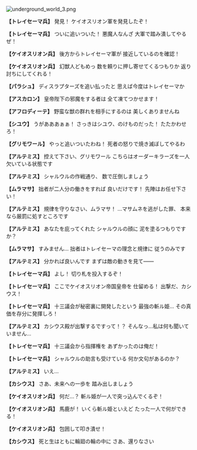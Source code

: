 
![underground_world_3.png](../images/backgrounds/underground_world_3.png)

**【トレイセーマ兵】**
発見！
ケイオスリオン軍を発見したぞ！

**【トレイセーマ兵】**
ついに追いついた！
悪魔人なんざ
大軍で踏み潰してやるぜ！

**【ケイオスリオン兵】**
後方からトレイセーマ軍が
接近しているのを確認！

**【ケイオスリオン兵】**
幻獣人どもめっ
数を頼りに押し寄せてくるつもりか
返り討ちにしてくれる！

**【パラシュ】**
ディスラプターズを追い払ったと
思えば今度はトレイセーマか

**【アスカロン】**
皇帝陛下の邪魔をする者は
全て凍てつかせます！

**【アフロディーテ】**
野蛮な獣の群れを相手にするのは
美しくありませんね

**【シユウ】**
うがあああぁぁ！
さっきはシユウ、のけものだった！
たたかわせろ！

**【グリモワール】**
やっと追いついたわね！
死者の怒りで焼き滅ぼしてやるわ

**【アルテミス】**
控えて下さい、グリモワール
こちらはオーダーキラーズを一人
欠いている状態です

**【アルテミス】**
シャルウルの作戦通り、
数で圧倒しましょう

**【ムラマサ】**
拙者が二人分の働きをすれば
良いだけです！
先陣はお任せ下さい！

**【アルテミス】**
規律を守りなさい、ムラマサ！
…マサムネを逃がした罪、
本来なら厳罰に処すところです

**【アルテミス】**
あなたを庇ってくれた
シャルウルの顔に
泥を塗るつもりですか？

**【ムラマサ】**
すみません…
拙者はトレイセーマの理念と規律に
従うのみです

**【アルテミス】**
分かれば良いんです
まずは敵の動きを見て――

**【トレイセーマ兵】**
よし！
切り札を投入するぞ！

**【トレイセーマ兵】**
ここでケイオスリオン帝国皇帝を
仕留める！
出撃だ、カシウス！

**【トレイセーマ兵】**
十三議会が秘密裏に開発したという
最強の斬ル姫…
その真価を存分に発揮しろ！

**【アルテミス】**
カシウス殿が出撃するですって！？
そんなっ…私は何も聞いていません…

**【トレイセーマ兵】**
十三議会から指揮権を
あずかったのは俺だ！

**【トレイセーマ兵】**
シャルウルの助言も受けている
何か文句があるのか？

**【アルテミス】**
いえ…

**【カシウス】**
さあ、未来への一歩を
踏み出しましょう

**【ケイオスリオン兵】**
何だ…？
斬ル姫が一人で突っ込んでくるぞ！

**【ケイオスリオン兵】**
馬鹿が！
いくら斬ル姫といえど
たった一人で何ができる！

**【ケイオスリオン兵】**
包囲して叩き潰せ！

**【カシウス】**
死と生はともに輪廻の輪の中に
さあ、還りなさい